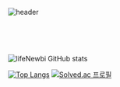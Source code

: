 <!--
<h2 align = "center" ><b>🛠 Skills! 🛠 <b><h2>
<p>
<img alt="HTML5" src ="https://img.shields.io/badge/HTML5-E34F26.svg?&style=flat&logo=html5&logoColor=white"/>
<img alt="CSS3" src ="https://img.shields.io/badge/CSS3-1572B6.svg?&style=flat&logo=css3&logoColor=white"/>
<img alt="JS" src ="https://img.shields.io/badge/JAVASCRIPT-F7DF1E.svg?&style=flat&logo=javascript&logoColor=white"/>
<img alt="JAVA" src ="https://img.shields.io/badge/JAVA-007396.svg?&style=flat&logo=java&logoColor=white"/>
</p>
-->

![header](https://capsule-render.vercel.app/api?type=wave&color=auto&height=300&section=header&text=capsule%20render&fontSize=90)

<br/><br/><br/>
	
![lifeNewbi GitHub stats](https://github-readme-stats.vercel.app/api?username=lifeNewbi&show_icons=true&theme=default&count-private=true)

[![Top Langs](https://github-readme-stats.vercel.app/api/top-langs/?username=lifeNewbi&layout=compact&theme=default&langs_count=8&count-private=true)](https://github.com/anuraghazra/github-readme-stats)
[![Solved.ac 프로필](http://mazassumnida.wtf/api/v2/generate_badge?boj=taeuk14)](https://solved.ac/taeuk14)
